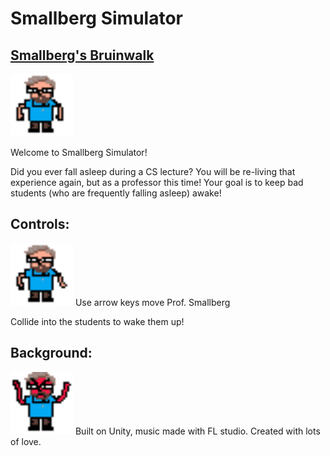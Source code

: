# Smallberg Simulator
## [Smallberg's Bruinwalk](https://www.bruinwalk.com/professors/david-a-smallberg/)
<img src="https://github.com/ghuser1023/smallbergsimulator/blob/master/Sprites/Smallberg%20Idle%20Animation/smallbergIdle.gif?raw=true" width="100">

Welcome to Smallberg Simulator!  

Did you ever fall asleep during a CS lecture? You will be re-living that experience again, but as a professor this time!
Your goal is to keep bad students (who are frequently falling asleep) awake!

## Controls:
<img src="https://raw.githubusercontent.com/ghuser1023/smallbergsimulator/master/Sprites/Smallberg%20Walk%20Animation/smallbergWalk.gif" width="100">
Use arrow keys move Prof. Smallberg

Collide into the students to wake them up!  

## Background:
<img src="https://github.com/ghuser1023/smallbergsimulator/blob/master/Sprites/Smallberg%20Action%20Animation/smallbergAction.gif?raw=true" width="100">
Built on Unity, music made with FL studio. Created with lots of love.
